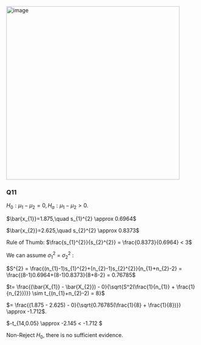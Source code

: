 <img width="456" alt="image" src="https://github.com/user-attachments/assets/5a45240c-6d1a-4c03-b27f-51b5dd6ca5f8" />

### Q11

$H_{0}: \mu_{1} − \mu_{2} = 0, H_{a} : \mu_{1} − \mu_{2} > 0.$

$\bar{x_{1}}=1.875,\quad s_{1}^{2} \approx 0.6964$ 
   
$\bar{x_{2}}=2.625,\quad s_{2}^{2} \approx 0.8373$

Rule of Thumb: $\frac{s_{1}^{2}}{s_{2}^{2}} = \frac{0.8373}{0.6964} < 3$  

We can assume $\sigma_{1}^{2}$ = $\sigma_{2}^{2}$ :

$S^{2} = \frac{(n_{1}-1)s_{1}^{2}+(n_{2}-1)s_{2}^{2}}{n_{1}+n_{2}-2} = \frac{(8-1)0.6964+(8-1)0.8373}{8+8-2} = 0.76785$
   
$t= \frac{(\bar{X_{1}} - \bar{X_{2}}) - 0}{\sqrt{S^2(\frac{1}{n_{1}} + \frac{1}{n_{2}})}} \sim t_{(n_{1}+n_{2}-2) = 8}$

$= \frac{(1.875 - 2.625) - 0}{\sqrt{0.76785(\frac{1}{8} + \frac{1}{8})}} \approx -1.712$.

$-t_{14,0.05} \approx -2.145 < -1.712 $

Non-Reject $H_0$, there is no sufficient evidence.

